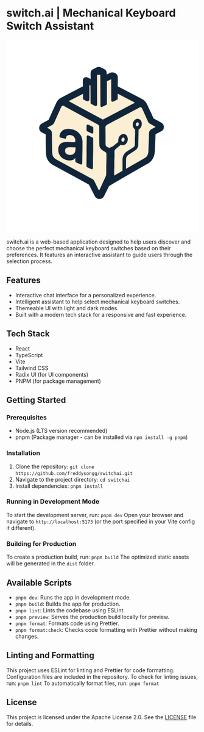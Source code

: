 # switch.ai | Mechanical Keyboard Switch Assistant

![switch.ai Logo](assets/icons/switch.ai%20v2%20Logo.png)

switch.ai is a web-based application designed to help users discover and choose the perfect mechanical keyboard switches based on their preferences. It features an interactive assistant to guide users through the selection process.

## Features

*   Interactive chat interface for a personalized experience.
*   Intelligent assistant to help select mechanical keyboard switches.
*   Themeable UI with light and dark modes.
*   Built with a modern tech stack for a responsive and fast experience.

## Tech Stack

*   React
*   TypeScript
*   Vite
*   Tailwind CSS
*   Radix UI (for UI components)
*   PNPM (for package management)

## Getting Started

### Prerequisites

*   Node.js (LTS version recommended)
*   pnpm (Package manager - can be installed via `npm install -g pnpm`)

### Installation

1.  Clone the repository: `git clone https://github.com/freddysongg/switchai.git`
2.  Navigate to the project directory: `cd switchai`
3.  Install dependencies: `pnpm install`

### Running in Development Mode

To start the development server, run: `pnpm dev`
Open your browser and navigate to `http://localhost:5173` (or the port specified in your Vite config if different).

### Building for Production

To create a production build, run: `pnpm build`
The optimized static assets will be generated in the `dist` folder.

## Available Scripts

*   `pnpm dev`: Runs the app in development mode.
*   `pnpm build`: Builds the app for production.
*   `pnpm lint`: Lints the codebase using ESLint.
*   `pnpm preview`: Serves the production build locally for preview.
*   `pnpm format`: Formats code using Prettier.
*   `pnpm format:check`: Checks code formatting with Prettier without making changes.

## Linting and Formatting

This project uses ESLint for linting and Prettier for code formatting. Configuration files are included in the repository.
To check for linting issues, run: `pnpm lint`
To automatically format files, run: `pnpm format`

## License

This project is licensed under the Apache License 2.0. See the [LICENSE](LICENSE) file for details.

